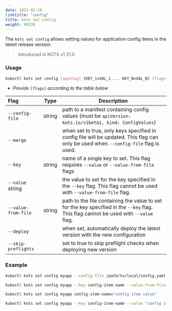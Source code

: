 ```yaml
---
date: 2021-02-19
linktitle: "config"
title: kots set config
weight: 90230
---
```


The `kots set config` allows setting values for application config items in the latest release version.

> Introduced in KOTS v1.31.0

### Usage

```bash
kubectl kots set config [appSlug] [KEY_1=VAL_1 ... KEY_N=VAL_N] [flags]
```

- _Provide `[flags]` according to the table below_

| Flag              | Type   | Description                                                         |
| :---------------- | ------ | ------------------------------------------------------------------- |
| `--config-file`   | string | path to a manifest containing config values (must be `apiVersion: kots.io/v1beta1, kind: ConfigValues`) |
| `--merge`         |        | when set to true, only keys specified in config file will be updated. This flag can only be used when `--config-file` flag is used. |
|`--key`            | string | name of a single key to set. This flag requires `--value` or `--value-from-file` flags |
| `--value` string  |        | the value to set for the key specified in the `--key` flag. This flag cannot be used with `--value-from-file` flag. |
| `--value-from-file` | string | path to the file containing the value to set for the key specified in the `--key` flag. This flag cannot be used with `--value` flag. |
| `--deploy`        |        | when set, automatically deploy the latest version with the new configuration |
| `--skip-preflights` |      | set to true to skip preflight checks when deploying new version |

### Example

```bash
kubectl kots set config myapp --config-file /path/to/local/config.yaml
```

```bash
kubectl kots set config myapp --key config-item-name --value-from-file /path/to/config/file/value.txt
```

```bash
kubectl kots set config myapp config-item-name="config item value"
```

```bash
kubectl kots set config myapp --key config-item-name --value "config item value"
```
